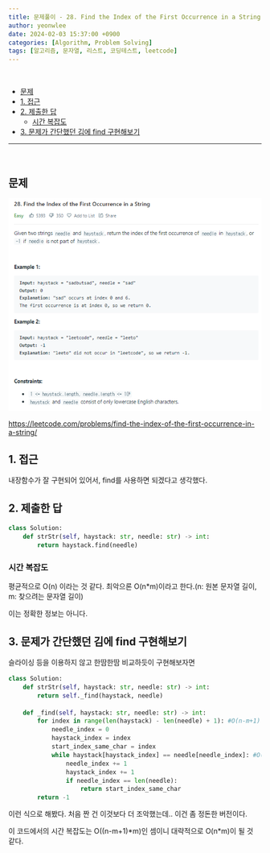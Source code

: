 ```yaml
---
title: 문제풀이 - 28. Find the Index of the First Occurrence in a String
author: yeonwlee
date: 2024-02-03 15:37:00 +0900
categories: [Algorithm, Problem Solving]
tags: [알고리즘, 문자열, 리스트, 코딩테스트, leetcode]
---
```


<br>

- [문제](#문제)
- [1. 접근](#1-접근)
- [2. 제출한 답](#2-제출한-답)
  - [시간 복잡도](#시간-복잡도)
- [3. 문제가 간단했던 김에 find 구현해보기](#3-문제가-간단했던-김에-find-구현해보기)

---

<br>

## 문제

![image alt 문제](/assets/img/post/2024-02-03-problemsolving-leetcode-28-find-the-index-of-the-first-occurrence-in-a-string/img0.png)

<https://leetcode.com/problems/find-the-index-of-the-first-occurrence-in-a-string/>

## 1. 접근

내장함수가 잘 구현되어 있어서, find를 사용하면 되겠다고 생각했다.

## 2. 제출한 답

```python
class Solution:
    def strStr(self, haystack: str, needle: str) -> int:
        return haystack.find(needle)
```

### 시간 복잡도

평균적으로 O(n) 이라는 것 같다. 최악으론 O(n\*m)이라고 한다.(n: 원본 문자열 길이, m: 찾으려는 문자열 길이)

이는 정확한 정보는 아니다.

## 3. 문제가 간단했던 김에 find 구현해보기

슬라이싱 등을 이용하지 않고 한땀한땀 비교하듯이 구현해보자면

```python
class Solution:
    def strStr(self, haystack: str, needle: str) -> int:
        return self._find(haystack, needle)

    def _find(self, haystack: str, needle: str) -> int:
        for index in range(len(haystack) - len(needle) + 1): #O(n-m+1)
            needle_index = 0
            haystack_index = index
            start_index_same_char = index
            while haystack[haystack_index] == needle[needle_index]: #O(m)
                needle_index += 1
                haystack_index += 1
                if needle_index == len(needle):
                    return start_index_same_char
        return -1
```

이런 식으로 해봤다. 처음 짠 건 이것보다 더 조악했는데.. 이건 좀 정돈한 버전이다.

이 코드에서의 시간 복잡도는 O((n-m+1)\*m)인 셈이니 대략적으로 O(n\*m)이 될 것 같다.
